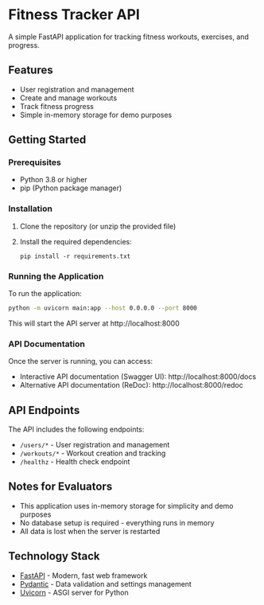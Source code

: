 # Fitness Tracker API

A simple FastAPI application for tracking fitness workouts, exercises, and progress.

## Features

- User registration and management
- Create and manage workouts
- Track fitness progress
- Simple in-memory storage for demo purposes

## Getting Started

### Prerequisites

- Python 3.8 or higher
- pip (Python package manager)

### Installation

1. Clone the repository (or unzip the provided file)

2. Install the required dependencies:
   ```
   pip install -r requirements.txt
   ```

### Running the Application

To run the application:

```bash
python -m uvicorn main:app --host 0.0.0.0 --port 8000
```

This will start the API server at http://localhost:8000

### API Documentation

Once the server is running, you can access:

- Interactive API documentation (Swagger UI): http://localhost:8000/docs
- Alternative API documentation (ReDoc): http://localhost:8000/redoc

## API Endpoints

The API includes the following endpoints:

- `/users/*` - User registration and management
- `/workouts/*` - Workout creation and tracking
- `/healthz` - Health check endpoint 

## Notes for Evaluators

- This application uses in-memory storage for simplicity and demo purposes
- No database setup is required - everything runs in memory
- All data is lost when the server is restarted

## Technology Stack

- [FastAPI](https://fastapi.tiangolo.com/) - Modern, fast web framework
- [Pydantic](https://pydantic-docs.helpmanual.io/) - Data validation and settings management
- [Uvicorn](https://www.uvicorn.org/) - ASGI server for Python 